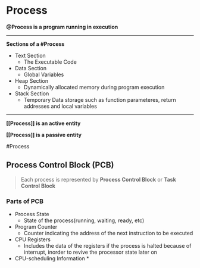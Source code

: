 # Process
**@Process is a program running in execution**

---

**Sections of a #Process**
* Text Section
  * The Executable Code
* Data Section
  * Global Variables
* Heap Section
  * Dynamically allocated memory during program execution
* Stack Section
  * Temporary Data storage such as function parameteres, return addresses and local variables

---


**[[Process]] is an active entity**

**[[Process]] is a passive entity**

#Process


## Process Control Block (PCB)

> Each process is represented by **Process Control Block** or **Task Control Block**

### Parts of PCB
* Process State
  * State of the process(running, waiting, ready, etc)
* Program Counter
  * Counter indicating the address of the next instruction to be executed
* CPU Registers
  * Includes the data of the registers if the process is halted because of interrupt, inorder to revive the processor state later on
* CPU-scheduling Information
  * 